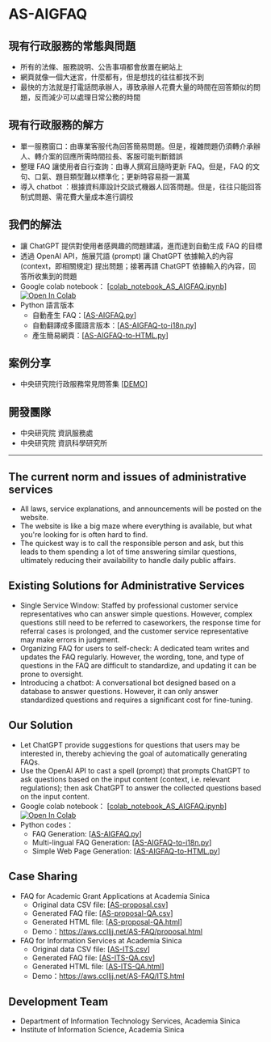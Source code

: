 # AS-AIGFAQ


## 現有行政服務的常態與問題

- 所有的法條、服務說明、公告事項都會放置在網站上
- 網頁就像一個大迷宮，什麼都有，但是想找的往往都找不到
- 最快的方法就是打電話問承辦人，導致承辦人花費大量的時間在回答類似的問題，反而減少可以處理日常公務的時間

## 現有行政服務的解方

- 單一服務窗口：由專業客服代為回答簡易問題。但是，複雜問題仍須轉介承辦人、轉介案的回應所需時間拉長、客服可能判斷錯誤
- 整理 FAQ 讓使用者自行查詢：由專人撰寫且隨時更新 FAQ。但是，FAQ 的文句、口氣、題目類型難以標準化；更新時容易掛一漏萬
- 導入 chatbot ：根據資料庫設計交談式機器人回答問題。但是，往往只能回答制式問題、需花費大量成本進行調校

## 我們的解法

- 讓 ChatGPT 提供對使用者感興趣的問題建議，進而達到自動生成 FAQ 的目標
- 透過 OpenAI API，施展咒語 (prompt) 讓 ChatGPT 依據輸入的內容 (context，即相關規定) 提出問題；接著再請 ChatGPT 依據輸入的內容，回答所收集到的問題
- Google colab notebook： [[colab_notebook_AS_AIGFAQ.ipynb](colab_notebook_AS_AIGFAQ.ipynb)] [![Open In Colab](https://colab.research.google.com/assets/colab-badge.svg)](https://colab.research.google.com/github/AS-AIGFAQ/AS-AIGFAQ/blob/main/colab_notebook_AS_AIGFAQ.ipynb)
- Python 語言版本
  - 自動產生 FAQ：[[AS-AIGFAQ.py](AS-AIGFAQ.py)]
  - 自動翻譯成多國語言版本：[[AS-AIGFAQ-to-i18n.py](AS-AIGFAQ-to-i18n.py)]
  - 產生簡易網頁：[[AS-AIGFAQ-to-HTML.py](AS-AIGFAQ-to-HTML.py)]


## 案例分享

- 中央研究院行政服務常見問答集 [[DEMO](https://aws.cclljj.net/AS-FAQ/)]

  
## 開發團隊

- 中央研究院 資訊服務處
- 中央研究院 資訊科學研究所


---


## The current norm and issues of administrative services

- All laws, service explanations, and announcements will be posted on the website.
- The website is like a big maze where everything is available, but what you're looking for is often hard to find.
- The quickest way is to call the responsible person and ask, but this leads to them spending a lot of time answering similar questions, ultimately reducing their availability to handle daily public affairs.

## Existing Solutions for Administrative Services

- Single Service Window: Staffed by professional customer service representatives who can answer simple questions. However, complex questions still need to be referred to caseworkers, the response time for referral cases is prolonged, and the customer service representative may make errors in judgment.
- Organizing FAQ for users to self-check: A dedicated team writes and updates the FAQ regularly. However, the wording, tone, and type of questions in the FAQ are difficult to standardize, and updating it can be prone to oversight.
- Introducing a chatbot: A conversational bot designed based on a database to answer questions. However, it can only answer standardized questions and requires a significant cost for fine-tuning.

## Our Solution

- Let ChatGPT provide suggestions for questions that users may be interested in, thereby achieving the goal of automatically generating FAQs.
- Use the OpenAI API to cast a spell (prompt) that prompts ChatGPT to ask questions based on the input content (context, i.e. relevant regulations); then ask ChatGPT to answer the collected questions based on the input content.
- Google colab notebook： [[colab_notebook_AS_AIGFAQ.ipynb](colab_notebook_AS_AIGFAQ.ipynb)] [![Open In Colab](https://colab.research.google.com/assets/colab-badge.svg)](https://colab.research.google.com/github/AS-AIGFAQ/AS-AIGFAQ/blob/main/colab_notebook_AS_AIGFAQ.ipynb)
- Python codes：
  - FAQ Generation: [[AS-AIGFAQ.py](AS-AIGFAQ.py)]
  - Multi-lingual FAQ Generation: [[AS-AIGFAQ-to-i18n.py](AS-AIGFAQ-to-i18n.py)]
  - Simple Web Page Generation: [[AS-AIGFAQ-to-HTML.py](AS-AIGFAQ-to-HTML.py)]


## Case Sharing

- FAQ for Academic Grant Applications at Academia Sinica
  - Original data CSV file: [[AS-proposal.csv](examples/AS-proposal.csv)]
  - Generated FAQ file: [[AS-proposal-QA.csv](examples/AS-proposal-QA.csv)]
  - Generated HTML file: [[AS-proposal-QA.html](examples/AS-proposal-QA.html)]
  - Demo：https://aws.cclljj.net/AS-FAQ/proposal.html
- FAQ for Information Services at Academia Sinica
  - Original data CSV file: [[AS-ITS.csv](examples/AS-ITS.csv)]
  - Generated FAQ file: [[AS-ITS-QA.csv](examples/AS-ITS-QA.csv)]
  - Generated HTML file: [[AS-ITS-QA.html](examples/AS-ITS-QA.html)]
  - Demo：https://aws.cclljj.net/AS-FAQ/ITS.html 

  
## Development Team

- Department of Information Technology Services, Academia Sinica
- Institute of Information Science, Academia Sinica

